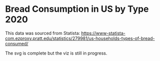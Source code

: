 # Bread Consumption in US by Type 2020

This data was sourced from Statista: https://www-statista-com.ezproxy.pratt.edu/statistics/279981/us-households-types-of-bread-consumed/

The svg is complete but the viz is still in progress.
